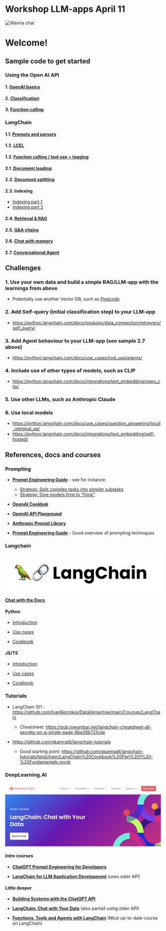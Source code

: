 # Workshop LLM-apps April 11

![Wanna chat](images/wannachat.png)

# Welcome!

## Sample code to get started

### Using the Open AI API

#### 1. [OpenAI basics](openai/1-openai-basics.ipynb)
#### 2. [Classification](openai/2-classification-example.ipynb)
#### 3. [Function calling](openai/3-How_to_call_functions_with_chat_models.ipynb)

### LangChain

#### 1.1. [Prompts and parsers](langchain/1.1-prompts-and-parsers.ipynb)
#### 1.2. [LCEL](langchain/1.2-LCEL.ipynb)
#### 1.3. [Function calling / tool use + tagging](langchain/1.3-Tagging.ipynb)

#### 2.1. [Document loading](langchain/2.1-document_loading.ipynb)
#### 2.2. [Document splitting](langchain/2.2-splitting.ipynb)
#### 2.3. Indexing 
* [Indexing part 1](langchain/2.3-indexing1.ipynb)
* [Indexing part 2](langchain/2.3-indexing2.ipynb)

#### 2.4. [Retrieval & RAG](langchain/2.4-retrieval.ipynb)
#### 2.5. [Q&A chains](langchain/2.5-qa.ipynb)
#### 2.6. [Chat with memory](langchain/2.6-chat-with-memory.ipynb)
#### 2.7. [Conversational Agent](langchain/2.7-conversational-agent.ipynb)


## Challenges

### 1. Use your own data and build a simple RAG/LLM-app with the learnings from above
* Potentially use another Vector DB, such as [Pinecode](https://www.pinecone.io)

### 2. Add Self-query (initial classification step) to your LLM-app
* https://python.langchain.com/docs/modules/data_connection/retrievers/self_query/

### 3. Add Agent behaviour to your LLM-app (see sample 2.7 above)
* https://python.langchain.com/docs/use_cases/tool_use/agents/

### 4. Include use of other types of models, such as CLIP
* https://python.langchain.com/docs/integrations/text_embedding/open_clip/

### 5. Use other LLMs, such as Anthropic Claude

### 6. Use local models
* https://python.langchain.com/docs/use_cases/question_answering/local_retrieval_qa/
* https://python.langchain.com/docs/integrations/text_embedding/self-hosted/



## References, docs and courses


### Prompting

* **[Prompt Engineering Guide](https://platform.openai.com/docs/guides/prompt-engineering)** - see for instance:

    - [Strategy: Split complex tasks into simpler subtasks](https://platform.openai.com/docs/guides/prompt-engineering/strategy-split-complex-tasks-into-simpler-subtasks)
    - [Strategy: Give models time to "think"](https://platform.openai.com/docs/guides/prompt-engineering/strategy-give-models-time-to-think)

* **[OpenAI Cookbok](https://cookbook.openai.com)**

* **[OpenAI API Playground](https://platform.openai.com/playground)**
 
* **[Anthropic Prompt Library](https://docs.anthropic.com/claude/prompt-library)**

* **[Prompt Engineering Guide](https://www.promptingguide.ai/techniques)** - Good overview of prompting techniques

### Langchain

![LangChain](/images/langchain.png)

**[Chat with the Docs](https://chat.langchain.com)**

#### **Python**

* [Introduction](https://python.langchain.com/docs/get_started/introduction)

* [Use cases](https://python.langchain.com/docs/use_cases)

* [Cookbook](https://github.com/langchain-ai/langchain/tree/master/cookbook)

#### **JS/TS**

* [Introduction](https://js.langchain.com/docs/get_started/introduction)

* [Use cases](https://js.langchain.com/docs/use_cases)

* [Cookbook](https://github.com/langchain-ai/langchainjs/tree/main/cookbook)


### Tutorials

* LangChain 101 - https://github.com/IvanReznikov/DataVerse/tree/main/Courses/LangChain
    * Cheatsheet: https://pub.towardsai.net/langchain-cheatsheet-all-secrets-on-a-single-page-8be26b721cde

* https://github.com/gkamradt/langchain-tutorials
   * Good starting point: https://github.com/gkamradt/langchain-tutorials/blob/main/LangChain%20Cookbook%20Part%201%20-%20Fundamentals.ipynb


### DeepLearning.AI

![Wanna chat](/images/deeplearning.png)

#### Intro courses

* **[ChatGPT Prompt Engineering for Developers](https://www.deeplearning.ai/short-courses/chatgpt-prompt-engineering-for-developers/)**

* **[LangChain for LLM Application Development](https://www.deeplearning.ai/short-courses/langchain-for-llm-application-development/)**
  (uses older API)

#### Little deeper

* **[Building Systems with the ChatGPT API](https://www.deeplearning.ai/short-courses/building-systems-with-chatgpt/)**

* **[LangChain: Chat with Your Data](https://www.deeplearning.ai/short-courses/langchain-chat-with-your-data/)**
  (also partiall using older API)
 
* **[Functions, Tools and Agents with LangChain](https://www.deeplearning.ai/short-courses/functions-tools-agents-langchain/)**
  (Most up-to-date course on LangChain)
